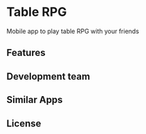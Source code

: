# Table RPG

Mobile app to play table RPG with your friends

## Features


## Development team


## Similar Apps


## License